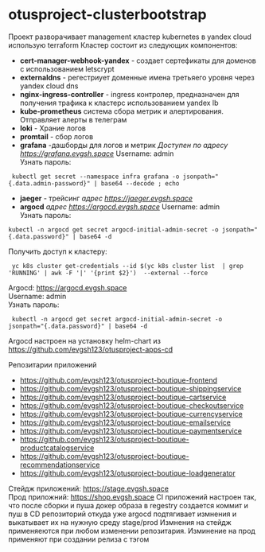 # otusproject-clusterbootstrap

Проект разворачивает management кластер kubernetes в yandex cloud использую terraform
Кластер состоит из следующих компонентов:


- **cert-manager-webhook-yandex** - создает сертефикаты для  доменов с использованием letscrypt
- **externaldns** - регестриует доменные имена третьяего уровня через yandex cloud dns
- **nginx-ingress-controller** - ingress контролер, предназначен для получения трафика к кластерс использованием yandex lb
- **kube-prometheus** система сбора метрик и алертирования. Отправляет алерты в телеграм
- **loki** - Храние логов   
- **promtail** - сбор логов
- **grafana** -дашборды для логов и метрик
*Доступен по адресу https://grafana.evgsh.space*
Username: admin \
Узнать пароль: 
```
 kubectl get secret --namespace infra grafana -o jsonpath="{.data.admin-password}" | base64 --decode ; echo
```
- **jaeger**  - трейсинг
  *адрес https://jaeger.evgsh.space* 
- **argocd**
  *адрес https://argocd.evgsh.space* 
  Username: admin \
  Узнать пароль:
```
kubectl -n argocd get secret argocd-initial-admin-secret -o jsonpath="{.data.password}" | base64 -d
```

Получить доступ к кластеру:
```
 yc k8s cluster get-credentials --id $(yc k8s cluster list  | grep 'RUNNING' | awk -F '|' '{print $2}')  --external --force
```

Argocd: https://argocd.evgsh.space \
Username: admin \
Узнать пароль:
```
 kubectl -n argocd get secret argocd-initial-admin-secret -o jsonpath="{.data.password}" | base64 -d
```
Argocd настроен на установку helm-chart из https://github.com/evgsh123/otusproject-apps-cd

Репозитарии приложений
- https://github.com/evgsh123/otusproject-boutique-frontend
- https://github.com/evgsh123/otusproject-boutique-shippingservice
- https://github.com/evgsh123/otusproject-boutique-cartservice
- https://github.com/evgsh123/otusproject-boutique-checkoutservice
- https://github.com/evgsh123/otusproject-boutique-currencyservice
- https://github.com/evgsh123/otusproject-boutique-emailservice
- https://github.com/evgsh123/otusproject-boutique-paymentservice
- https://github.com/evgsh123/otusproject-boutique-productcatalogservice
- https://github.com/evgsh123/otusproject-boutique-recommendationservice    
- https://github.com/evgsh123/otusproject-boutique-loadgenerator

Стейдж приложений: https://stage.evgsh.space \
Прод приложний: https://shop.evgsh.space 
CI приложений настроен так, что после сборки и пуша докер образа в regestry создается коммит и пуш в CD репозиторий откуда уже argocd подтягивает измнения и выкатывает их на нужную среду stage/prod
Измнения на стейдж применяеются при любом изменении репозитария.
Изминение на прод применяют при создании релиза с тэгом



